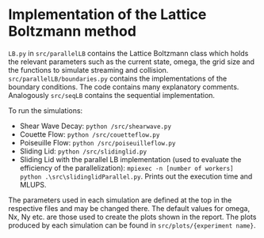 # Implementation of the Lattice Boltzmann method

`LB.py` in `src/parallelLB` contains the Lattice Boltzmann class which holds the relevant parameters such as the current state, omega, the grid size and the functions to simulate streaming and collision. `src/parallelLB/boundaries.py` contains the implementations of the boundary conditions. The code contains many explanatory comments.  
Analogously `src/seqLB` contains the sequential implementation. 

To run the simulations: 

 - Shear Wave Decay: `python /src/shearwave.py`
 - Couette Flow: `python /src/couetteflow.py`
 - Poiseuille Flow: `python /src/poiseuilleflow.py`
 - Sliding Lid: `python /src/slidinglid.py`
 - Sliding Lid with the parallel LB implementation (used to evaluate the efficiency of the parallelization): `mpiexec -n [number of workers] python .\src\slidinglidParallel.py`. Prints out the execution time and MLUPS. 

The parameters used in each simulation are defined at the top in the respective files and may be changed there. The default values for omega, Nx, Ny etc. are those used to create the plots shown in the report. The plots produced by each simulation can be found in `src/plots/{experiment name}`. 
